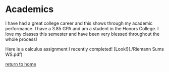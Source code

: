 # Academics
I have had a great college career and this shows through my academic performance.
I have a 3.85 GPA and am a student in the Honors College. I love my classes this semester and have been very blessed throughout the whole process!

Here is a calculus assignment I recently completed! [Look!](./Riemann Sums WS.pdf)

[return to home](./README.md)
